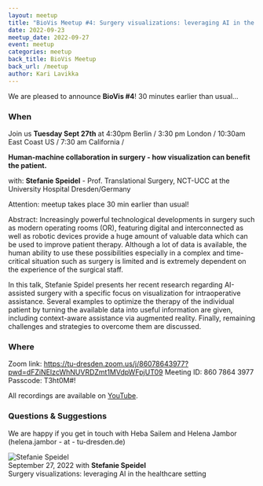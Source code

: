 ```yaml
---
layout: meetup
title: "BioVis Meetup #4: Surgery visualizations: leveraging AI in the healthcare setting"
date: 2022-09-23
meetup_date: 2022-09-27
event: meetup
categories: meetup
back_title: BioVis Meetup
back_url: /meetup
author: Kari Lavikka
---
```

We are pleased to announce **BioVis #4**! 30 minutes earlier than usual... 

### When

Join us **Tuesday Sept 27th** at 4:30pm Berlin / 3:30 pm London / 10:30am East Coast US
/ 7:30 am California /

**Human-machine collaboration in surgery - how visualization can benefit the patient.** 

with: **Stefanie Speidel** - Prof. Translational Surgery, NCT-UCC at the University Hospital Dresden/Germany 

Attention: meetup takes place 30 min earlier than usual! 

Abstract:
Increasingly powerful technological developments in surgery such as modern operating rooms (OR), featuring digital and interconnected as well as robotic devices provide a huge amount of valuable data which can be used to improve patient therapy. Although a lot of data is available, the human ability to use these possibilities especially in a complex and time-critical situation such as surgery is limited and is extremely dependent on the experience of the surgical staff.
 
In this talk, Stefanie Spidel presents her recent research regarding AI-assisted surgery with a specific focus on visualization for intraoperative assistance. Several examples to optimize the therapy of the individual patient by turning the available data into useful information are given, including context-aware assistance via augmented reality. Finally, remaining challenges and strategies to overcome them are discussed.

### Where

Zoom link: 
https://tu-dresden.zoom.us/j/86078643977?pwd=dFZiNEIzcWhNUVRDZmt1MVdpWFpjUT09
Meeting ID: 860 7864 3977
Passcode: T3ht0M#!


All recordings are available on [YouTube](https://youtube.com/playlist?list=PL5kIQRQ6TU8Ifu_5h2iipUmIKCqhs50zx).


### Questions & Suggestions

We are happy if you get in touch with Heba Sailem and Helena Jambor (helena.jambor - at - tu-dresden.de)




<div class="scalable-banner meetup-speaker-banner">
    <img src="{{ site.baseurl }}/images/speakers/Speidel.jpg" alt="Stefanie Speidel" />
    <div>
        <div>September 27, 2022 with <strong>Stefanie Speidel</strong></div>
        <div class="title">Surgery visualizations: leveraging AI in the healthcare setting</div>
    </div>
</div>
